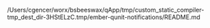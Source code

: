 /Users/cgencer/worx/bsbeeswax/qApp/tmp/custom_static_compiler-tmp_dest_dir-3HStELzC.tmp/ember-qunit-notifications/README.md